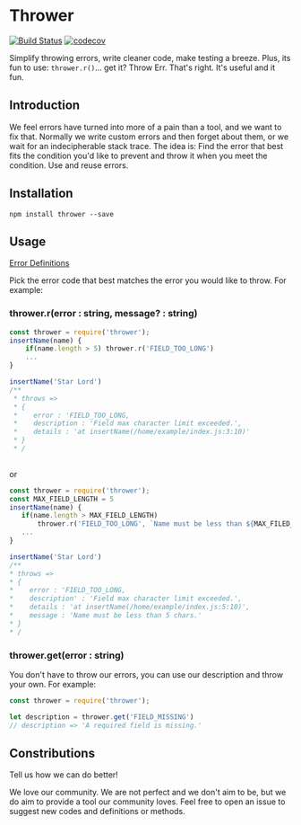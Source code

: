 # Thrower
[![Build Status](https://travis-ci.org/hectotruj/thrower.svg?branch=master)](https://travis-ci.org/hectotruj/thrower)
[![codecov](https://codecov.io/gh/hectotruj/thrower/branch/master/graph/badge.svg)](https://codecov.io/gh/hectotruj/thrower) 

Simplify throwing errors, write cleaner code, make testing a breeze. Plus, its fun to use: `thrower.r()`... get it? Throw Err. That's right. It's useful and it fun. 
## Introduction

We feel errors have turned into more of a pain than a tool, and we want to fix that. Normally we write custom errors and then forget about them, or we wait for an indecipherable stack trace. The idea is: Find the error that best fits the condition you'd like to prevent and throw it when you meet the condition. Use and reuse errors.

## Installation
```
npm install thrower --save
```

## Usage
[Error Definitions](https://hectotruj.gitbooks.io/thrower/content/error-codes.html)

Pick the error code that best matches the error you would like to throw. For example:

### thrower.r(error : string, message? : string)
```js
const thrower = require('thrower');
insertName(name) {
    if(name.length > 5) thrower.r('FIELD_TOO_LONG')
    ...
}

insertName('Star Lord')
/**
 * throws => 
 * { 
 *    error : 'FIELD_TOO_LONG, 
 *    description : 'Field max character limit exceeded.', 
 *    details : 'at insertName(/home/example/index.js:3:10)'
 * }
 * /
 
```

or

 ```js
const thrower = require('thrower');
const MAX_FIELD_LENGTH = 5
insertName(name) {
    if(name.length > MAX_FIELD_LENGTH) 
        thrower.r('FIELD_TOO_LONG', `Name must be less than ${MAX_FILED_LENGTH} chars.`)
    ...
}

insertName('Star Lord')
/**
 * throws => 
 * { 
 *    error : 'FIELD_TOO_LONG, 
 *    description' : 'Field max character limit exceeded.', 
 *    details : 'at insertName(/home/example/index.js:5:10)', 
 *    message : 'Name must be less than 5 chars.'
 * }
 * /
 
```

### thrower.get(error : string)
You don't have to throw our errors, you can use our description and throw your own. For example:

```js
const thrower = require('thrower');

let description = thrower.get('FIELD_MISSING')
// description => 'A required field is missing.'
```

## Constributions
Tell us how we can do better!

We love our community. We are not perfect and we don't aim to be, but we do aim to provide a tool our community loves. Feel free to open an issue to suggest new codes and definitions or methods. 